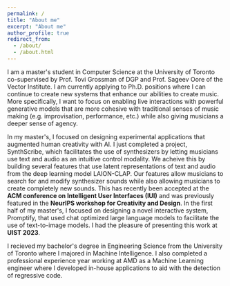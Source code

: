 ```yaml
---
permalink: /
title: "About me"
excerpt: "About me"
author_profile: true
redirect_from: 
  - /about/
  - /about.html
---
```



I am a master's student in Computer Science at the University of Toronto co-supervised by Prof. Tovi Grossman of DGP and Prof. Sageev Oore of the Vector Institute. I am currently applying to Ph.D. positions where I can continue to create new systems that enhance our abilities to create music. More specifically, I want to focus on enabling live interactions with powerful generative models that are more cohesive with traditional senses of music making (e.g. improvisation, performance, etc.) while also giving musicians a deeper sense of agency.

In my master's, I focused on designing experimental applications that augmented human creativity with AI. I just completed a project, SynthScribe, which facilitates the use of synthesizers by letting musicians use text and audio as an intuitive control modality. We acheive this by building several features that use latent representations of text and audio from the deep learning model LAION-CLAP. Our features allow musicians to search for and modify synthesizer sounds while also allowing musicians to create completely new sounds. This has recently been accepted at the __ACM conference on Intelligent User Interfaces (IUI)__ and was previously featured in the __NeurIPS workshop for Creativity and Design__. In the first half of my master's, I focused on designing a novel interactive system, Promptify, that used chat optimized large language models to facilitate the use of text-to-image models. I had the pleasure of presenting this work at __UIST 2023__.

I recieved my bachelor's degree in Engineering Science from the University of Toronto where I majored in Machine Intelligence. I also completed a professional experience year working at AMD as a Machine Learning engineer where I developed in-house applications to aid with the detection of regressive code. 